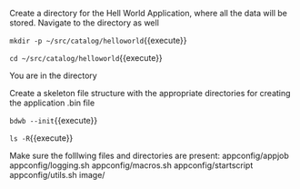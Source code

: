 Create a directory for the Hell World Application, where all the data will be stored. Navigate to the directory as well

`mkdir -p ~/src/catalog/helloworld`{{execute}}

`cd ~/src/catalog/helloworld`{{execute}}

You are in the directory

Create a skeleton file structure with the appropriate directories for creating the application .bin file

`bdwb --init`{{execute}}

`ls -R`{{execute}}

Make sure the folllwing files and directories are present:
  appconfig/appjob
  appconfig/logging.sh
  appconfig/macros.sh
  appconfig/startscript
  appconfig/utils.sh
  image/
